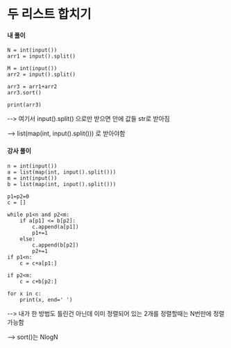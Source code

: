 # 두 리스트 합치기 


#### 내 풀이

```
N = int(input())
arr1 = input().split()

M = int(input())
arr2 = input().split()

arr3 = arr1+arr2
arr3.sort()

print(arr3)    
```
--> 여기서 input().split() 으로만 받으면 안에 값들 str로 받아짐 

--> list(map(int, input().split())) 로 받아야함


#### 강사 풀이

```
n = int(input())
a = list(map(int, input().split()))
m = int(input())
b = list(map(int, input().split()))

p1=p2=0
c = []

while p1<n and p2<m:
    if a[p1] <= b[p2]:
        c.append(a[p1])
        p1+=1
    else:
        c.append(b[p2])
        p2+=1
if p1<n:
    c = c+a[p1:]

if p2<m:
    c = c+b[p2:]

for x in c:
    print(x, end=' ')

```

--> 내가 한 방법도 틀린건 아닌데 이미 정렬되어 있는 2개를 정렬할때는 N번만에 정렬가능함

--> sort()는 NlogN


